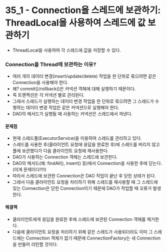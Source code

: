 # 35_1 - Connection을 스레드에 보관하기: ThreadLocal을 사용하여 스레드에 값 보관하기

- ThreadLocal을 사용하여 각 스레드에 값을 저장할 수 있다.

### Connection을 Thread에 보관하는 이유?

- 여러 개의 데이터 변경(insert/update/delete) 작업을 한 단위로 묶으려면 
  같은 Connection을 사용해야 한다.
- 왜? commit()/rollback()은 커넥션 객체에 대해 실행하기 때문이다.
- 즉 트랜잭션은 각 커넥션 별로 관리된다. 
- 그래서 스레드가 실행하는 데이터 변경 작업을 한 단위로 묶으려면 
  그 스레드가 수행하는 데이터 변경 작업은 같은 커넥션으로 실행해야 한다.
- DAO의 메서드가 실행될 때 사용하는 커넥션은 스레드에서 꺼낸다.

#### 문제점

- 현재 스레드풀(ExecutorService)을 이용하여 스레드를 관리하고 있다.
- 스레드를 사용한 후(클라이언트 요청에 응답을 완료한 후)에 
  스레드를 버리지 않고 풀에 보관했다가
  다음 클라이언트 요청에 재사용한다.
- DAO가 사용하는 Connection 객체는 스레드에 보관한다.
- DAO의 메서드(예: findAll(), insert() 등)에서 Connection을 사용한 후에 
  닫는다.(이게 문제이다!!!!)
- 따라서 스레드에 보관한 Connection은 DAO 작업이 끝난 후 닫힌 상태가 된다.
- 그래서 다음 클라이언트 요청을 처리하기 위해 스레드를 재사용할 때
  그 스레드에 있는 Connection은 닫힌 Connection이기 때문에 
  DAO가 작업할 때 오류가 발생한다. 

#### 해결책

- 클라이언트에게 응답을 완료한 후에 스레드에 보관된 Connection 객체를 제거한다.
- 다음에 클라이언트 요청을 처리하기 위해 같은 스레드가 사용되더라도 
  이미 그 스레드에는 Connection 객체가 없기 때문에 
  ConnectionFactory는 새 Connection을 만들어 리턴할 것이다.
 